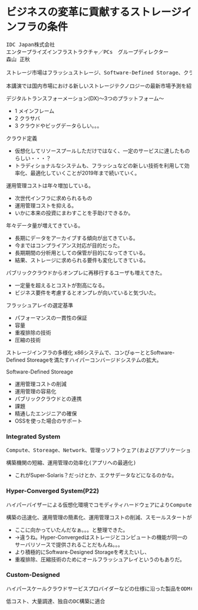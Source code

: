 # ビジネスの変革に貢献するストレージインフラの条件

<pre>
IDC Japan株式会社
エンタープライズインフラストラクチャ／PCs　グループディレクター
森山 正秋

ストレージ市場はフラッシュストレージ、Software-Defined Storage、クラウド、コンバージドインフラ といった新しいテクノロジーの台頭で本格的な変革期に入っています。これらの新しいテクノロジーを活用した「次世代ストレージ」は企業のITインフラの投資パターンや構築手法を変えるだけではなく、企業のビジネス変革そのものを支え始めています。企業が進めるデジタルトランスフォーメーションの中でストレージインフラとその運用管理が果たす役割が大きく変わろうとしています。

本講演では国内市場における新しいストレージテクノロジーの最新市場予測を紹介すると共に、国内ストレージ投資の方向性をクラウド化、サービス化、フラッシュ化、コンバージェンスやSoftware-Definedへのシフトなどの観点から分析し、企業のビジネス変革に貢献するストレージインフラの条件について考察します。
</pre>

デジタルトランスフォーメーション(DX)～3つのプラットフォーム～
* 1 メインフレーム
* 2 クラサバ
* 3 クラウドやビッグデータらしい。。。

クラウド定義
* 仮想化してリソースプールしただけではなく、一定のサービスに達したものらしい・・・？
* トラディショナルなシステムも、フラッシュなどの新しい技術を利用して効率化、最適化していくことが2019年まで続いていく。

運用管理コストは年々増加している。
* 次世代インフラに求められるもの
 * 運用管理コストを抑える。
  * いかに本来の投資にまわすことを手助けできるか。

年々データ量が増えてきている。
* 長期にデータをアーカイブする傾向が出てきている。
 *  今まではコンプライアンス対応が目的だった。
 * 長期期間の分析用としての保管が目的になってきている。
* 結果、ストレージに求められる要件も変化してきている。

パブリッククラウドからオンプレに再移行するユーザも増えてきた。
* 一定量を超えるとコストが割高になる。
* ビジネス要件を考慮するとオンプレが向いていると気づいた。

フラッシュアレイの選定基準
* パフォーマンスの一貫性の保証
* 容量
 * 重複排除の技術
 * 圧縮の技術

ストレージインフラの多様化
x86システムで、コンぴゅーととSoftware-Defined Storeageを満たすハイパーコンバージドシステムの拡大。

Software-Defined Storeage
* 運用管理コストの削減
* 運用管理の容易化
* パブリッククラウドとの連携
* 課題
 * 精通したエンジニアの確保
 * OSSを使った場合のサポート

### Integrated System
<pre>
Compute、Storeage、Network、管理っソフトウェア(およびアプリケーションなど)をベンダーの認定に基づいて統合。既存の製品をコンポーネントとして利用。
</pre>
<pre>
構築機関の短縮、運用管理の効率化(アプリへの最適化)
</pre>

* これがSuper-Solaris？だっけとか、エクサデータなどになるのかな。


### Hyper-Converged System(P22)
<pre>
ハイパーバイザーによる仮想化環境でコモディティハードウェアによりComputeとStorageの機能を提供するSoftware-definedのシステム。ソフトウェアスタックでストレージサービスを提供。
</pre>
<pre>
構築の迅速化、運用管理の簡素化、運用管理コストの削減、スモールスタートが可能
</pre>

* ここに向かっていたんだなぁ。。。と整理できた。
* →違うね。Hyper-Convergedはストレージとコンピュートの機能が同一のサーバリソースで提供されることだもんね。。。
* より積極的にSoftware-Designed Storageを考えたいし、
* 重複排除、圧縮技術のためにオールフラッシュアレイというのもありだ。

### Custom-Designed
<pre>
ハイパースケールクラウドサービスプロバイダーなどの仕様に沿った製品をODM(Original Design Manufacturing)ベンダーが提供。Software-Defined環境で利用されることが多い。
</pre>
<pre>
低コスト、大量調達、独自のDC構築に適合
</pre>
